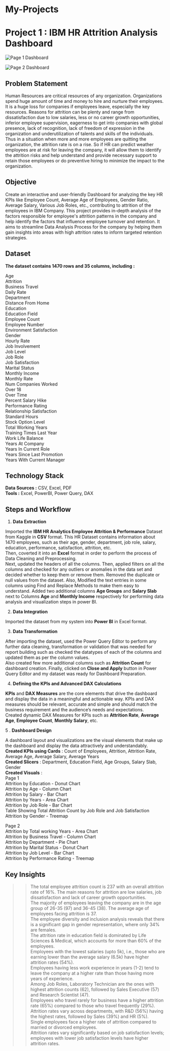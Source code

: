 # My-Projects

# Project 1 : IBM HR Attrition Analysis Dashboard

![Page 1 Dashboard](https://github.com/user-attachments/assets/d86b8971-fab3-450b-ba0b-dff570661bac)

![Page 2 Dashboard](https://github.com/user-attachments/assets/5ca96686-3848-450e-8ec4-2f2f0e1d62b9)

## Problem Statement
Human Resources are critical resources of any organization. Organizations spend huge amount of time and money to hire and nurture their employees. It is a huge loss for companies if employees leave, especially the key resources. Reasons for attrition can be plenty and range from dissatisfaction due to low salaries, less or no career growth opportunities, inferior employee supervision, eagerness to get into companies with global presence, lack of recognition, lack of freedom of expression in the organization and underutilization of talents and skills of the individuals. Thus in a situation when more and more employees are quitting the organization, the attrition rate is on a rise. So if HR can predict weather employees are at risk for leaving the company, it will allow them to identify the attrition risks and help understand and provide necessary support to retain those employees or do preventive hiring to minimize the impact to the organization.

## Objective

Create an interactive and user-friendly Dashboard for analyzing the key HR KPIs like Employee Count, Average Age of Employees, Gender Ratio, Average Salary, Various Job Roles, etc., contributing to attrition of the employees in IBM Company. This project provides in-depth analysis of the factors responsible for employee's attrition patterns in the company and help identify the factors that influence employee turnover and retention. It aims to streamline Data Analysis Process for the company by helping them gain insights into areas with high attrition rates to inform targeted retention strategies.

## Dataset

**The dataset contains 1470 rows and 35 columns, including :**

Age  
Attrition  
Business Travel  
Daily Rate  
Department  
Distance From Home  
Education  
Education Field  
Employee Count  
Employee Number  
Environment Satisfaction  
Gender  
Hourly Rate  
Job Involvement  
Job Level  
Job Role  
Job Satisfaction  
Marital Status  
Monthly Income  
Monthly Rate  
Num Companies Worked  
Over 18  
Over Time  
Percent Salary Hike  
Performance Rating  
Relationship Satisfaction  
Standard Hours  
Stock Option Level  
Total Working Years  
Training Times Last Year  
Work Life Balance  
Years At Company  
Years In Current Role  
Years Since Last Promotion  
Years With Current Manager  

## Technology Stack

**Data Sources :** CSV, Excel, PDF  
**Tools :** Excel, PowerBI, Power Query, DAX  

## Steps and Workflow

1. **Data Extraction**

Imported the **IBM HR Analytics Employee Attrition & Performance** Dataset from Kaggle in **CSV** format. This HR Dataset contains information about 1470 employees, such as their age, gender, department, job role, salary, education, performance, satisfaction, attrition, etc.  
Then, coverted it into an **Excel** format in order to perform the process of Data Cleaning and Preprocessing.  
Next, updated the headers of all the columns. Then, applied filters on all the columns and checked for any outliers or anomalies in the data set and decided whether to keep them or remove them. Removed the duplicate or null values from the dataset. Also, Modified the text entries in some columns using Find and Replace Methods to make them easy to understand.
Added two additional columns **Age Groups** and **Salary Slab** next to Columns **Age** and **Monthly Income** respectively for performing data analysis and visualization steps in power BI.

2. **Data Integration**

Imported the dataset from my system into **Power BI** in Excel format.

3. **Data Transformation**

After importing the dataset, used the Power Query Editor to perform any further data cleaning, transformation or validation that was needed for report building such as checked the datatypes of each of the columns and updated them as per the column values.  
Also created few more additional columns such as **Attrition Count** for dashboard creation. Finally, clicked on **Close and Apply** button in Power Query Editor and my dataset was ready for Dashboard Preparation.

4. **Defining the KPIs and Advanced DAX Calculations**

**KPIs** and **DAX Measures** are the core elements that drive the dashboard and display the data in a meaningful and actionable way. KPIs and DAX measures should be relevant, accurate and simple and should match the business requirement and the audience’s needs and expectations.   
Created dynamic DAX Measures for KPIs such as **Attrition Rate**, **Average Age**, **Employee Count**, **Monthly Salary**, etc.

5 . **Dashboard Design**

A dashboard layout and visualizations are the visual elements that make up the dashboard and display the data attractively and understandably.  
**Created KPIs using Cards** : Count of Employees, Attrition, Attrition Rate, Average Age, Average Salary, Average Years  
**Created Slicers** : Department, Education Field, Age Groups, Salary Slab, Gender  
**Created Visuals** :  
Page 1  
Attrition by Education - Donut Chart  
Attrition by Age - Column Chart  
Attrition by Salary - Bar Chart  
Attrition by Years - Area Chart  
Attrition by Job Role - Bar Chart  
Table Showing Total Attrition Count by Job Role and Job Satisfaction  
Attrition by Gender - Treemap  


Page 2  
Attrition by Total working Years - Area Chart  
Attrition by Business Travel - Column Chart  
Attrition by Department - Pie Chart  
Attrition by Marital Status - Donut Chart  
Attrition by Job Level - Bar Chart  
Attrition by Performance Rating - Treemap  

## Key Insights

>> The total employee attrition count is 237 with an overall attrition rate of 16%. The main reasons for attrition are low salaries, job dissatisfaction and lack of career growth opportunities.  
>> The majority of employees leaving the company are in the age group of 26-35 (97) and 36-45 (38). The average age of employees facing attrition is 37.  
>> The employee diversity and inclusion analysis reveals that there is a significant gap in gender representation, where only 34% are females.  
>> The attrition rate in education field is dominated by Life Sciences & Medical, which accounts for more than 60% of the employees.  
>> Employees with the lowest salaries (upto 5k), i.e., those who are earning lower than the average salary (6.5k) have higher attrition rates (54%).  
>> Employees having less work experience in years (1-2) tend to leave the company at a higher rate than those having more years of experience.  
>> Among Job Roles, Laboratory Technician are the ones with highest attrition counts (62), followed by Sales Executive (57) and Research Scientist (47).  
>> Employees who travel rarely for business have a higher attrition rate (65%) compared to those who travel frequently (29%).  
>> Attrition rates vary across departments, with R&D (56%) having the highest rates, followed by Sales (39%) and HR (5%).  
>> Single employees face a higher rate of attrition compared to married or divorced employees.  
>> Attrition rates vary significantly based on job satisfaction levels; employees with lower job satisfaction levels have higher attrition rates.  
